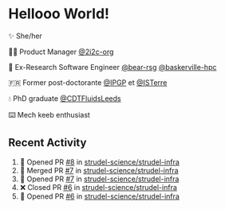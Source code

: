 # Hellooo World!

✨ She/her

👩‍💻 Product Manager [@2i2c-org](https://2i2c.org/)

🐻 Ex-Research Software Engineer [@bear-rsg](https://github.com/bear-rsg) [@baskerville-hpc](https://github.com/baskerville-hpc) 

🇫🇷 Former post-doctorante [@IPGP](https://github.com/IPGP) et [@ISTerre](https://www.isterre.fr/) 

💧 PhD graduate [@CDTFluidsLeeds](https://fluid-dynamics.leeds.ac.uk/) 

⌨️ Mech keeb enthusiast 

## Recent Activity 

<!--START_SECTION:activity-->
1. 💪 Opened PR [#8](https://github.com/strudel-science/strudel-infra/pull/8) in [strudel-science/strudel-infra](https://github.com/strudel-science/strudel-infra)
2. 🎉 Merged PR [#7](https://github.com/strudel-science/strudel-infra/pull/7) in [strudel-science/strudel-infra](https://github.com/strudel-science/strudel-infra)
3. 💪 Opened PR [#7](https://github.com/strudel-science/strudel-infra/pull/7) in [strudel-science/strudel-infra](https://github.com/strudel-science/strudel-infra)
4. ❌ Closed PR [#6](https://github.com/strudel-science/strudel-infra/pull/6) in [strudel-science/strudel-infra](https://github.com/strudel-science/strudel-infra)
5. 💪 Opened PR [#6](https://github.com/strudel-science/strudel-infra/pull/6) in [strudel-science/strudel-infra](https://github.com/strudel-science/strudel-infra)
<!--END_SECTION:activity-->
